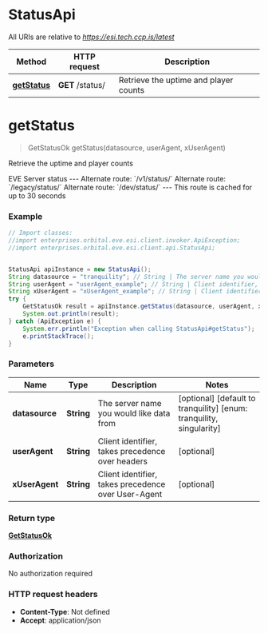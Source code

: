 # StatusApi

All URIs are relative to *https://esi.tech.ccp.is/latest*

Method | HTTP request | Description
------------- | ------------- | -------------
[**getStatus**](StatusApi.md#getStatus) | **GET** /status/ | Retrieve the uptime and player counts


<a name="getStatus"></a>
# **getStatus**
> GetStatusOk getStatus(datasource, userAgent, xUserAgent)

Retrieve the uptime and player counts

EVE Server status  ---  Alternate route: &#x60;/v1/status/&#x60;  Alternate route: &#x60;/legacy/status/&#x60;  Alternate route: &#x60;/dev/status/&#x60;   ---  This route is cached for up to 30 seconds

### Example
```java
// Import classes:
//import enterprises.orbital.eve.esi.client.invoker.ApiException;
//import enterprises.orbital.eve.esi.client.api.StatusApi;


StatusApi apiInstance = new StatusApi();
String datasource = "tranquility"; // String | The server name you would like data from
String userAgent = "userAgent_example"; // String | Client identifier, takes precedence over headers
String xUserAgent = "xUserAgent_example"; // String | Client identifier, takes precedence over User-Agent
try {
    GetStatusOk result = apiInstance.getStatus(datasource, userAgent, xUserAgent);
    System.out.println(result);
} catch (ApiException e) {
    System.err.println("Exception when calling StatusApi#getStatus");
    e.printStackTrace();
}
```

### Parameters

Name | Type | Description  | Notes
------------- | ------------- | ------------- | -------------
 **datasource** | **String**| The server name you would like data from | [optional] [default to tranquility] [enum: tranquility, singularity]
 **userAgent** | **String**| Client identifier, takes precedence over headers | [optional]
 **xUserAgent** | **String**| Client identifier, takes precedence over User-Agent | [optional]

### Return type

[**GetStatusOk**](GetStatusOk.md)

### Authorization

No authorization required

### HTTP request headers

 - **Content-Type**: Not defined
 - **Accept**: application/json

